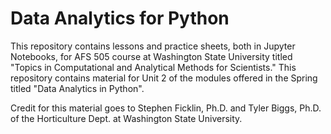 # Data Analytics for Python

This repository contains lessons and practice sheets, both in Jupyter Notebooks, for AFS 505 course at Washington State University titled "Topics in Computational and Analytical Methods for Scientists."  This repository contains material for Unit 2 of the modules offered in the Spring titled "Data Analytics in Python".

Credit for this material goes to Stephen Ficklin, Ph.D. and Tyler Biggs, Ph.D. of the Horticulture Dept. at Washington State University.
